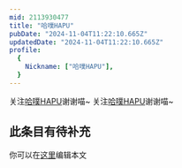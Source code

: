 ```yaml
---
mid: 2113930477
title: "哈噗HAPU"
pubDate: "2024-11-04T11:22:10.665Z"
updatedDate: "2024-11-04T11:22:10.665Z"
profile:
  {
    Nickname: ["哈噗HAPU"],
  }
---
```


关注[哈噗HAPU](https://space.bilibili.com/2113930477)谢谢喵~ 关注[哈噗HAPU](https://space.bilibili.com/2113930477)谢谢喵~

## 此条目有待补充
你可以在[这里](https://github.com/Yuhanawa/VTuber.ICU-Content/edit/master/v/哈噗HAPU/index.md)编辑本文
